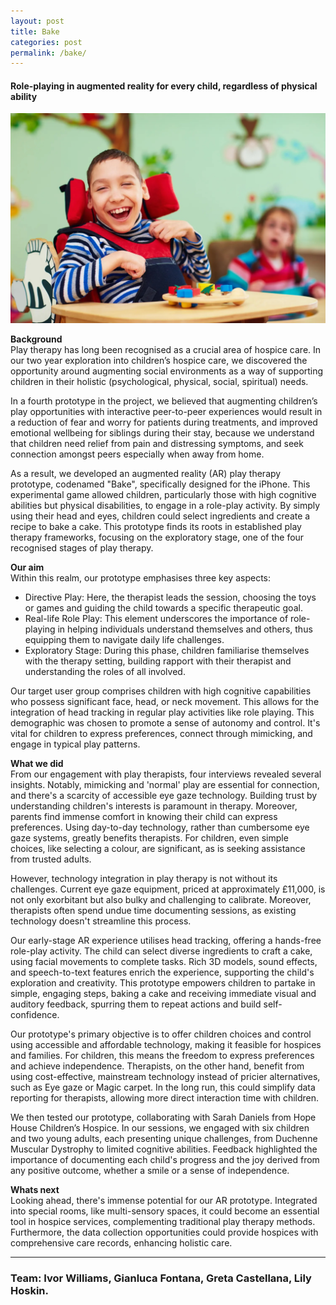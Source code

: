 ```yaml
---
layout: post
title: Bake
categories: post
permalink: /bake/
---
```

#### Role-playing in augmented reality for every child, regardless of physical ability

![hospice](/images/bake.jpg)

**Background**  
Play therapy has long been recognised as a crucial area of hospice care. In our two year exploration into children’s hospice care, we discovered the opportunity around augmenting social environments as a way of supporting children in their holistic (psychological, physical, social, spiritual) needs.

In a fourth prototype in the project, we believed that augmenting children’s play opportunities with interactive peer-to-peer experiences would result in a reduction of fear and worry for patients during treatments, and improved emotional wellbeing for siblings during their stay, because we understand that children need relief from pain and distressing symptoms, and seek connection amongst peers especially when away from home.

As a result, we developed an augmented reality (AR) play therapy prototype, codenamed "Bake", specifically designed for the iPhone. This experimental game allowed children, particularly those with high cognitive abilities but physical disabilities, to engage in a role-play activity. By simply using their head and eyes, children could select ingredients and create a recipe to bake a cake. This prototype finds its roots in established play therapy frameworks, focusing on the exploratory stage, one of the four recognised stages of play therapy.

**Our aim**  
Within this realm, our prototype emphasises three key aspects:
- Directive Play: Here, the therapist leads the session, choosing the toys or games and guiding the child towards a specific therapeutic goal.
- Real-life Role Play: This element underscores the importance of role-playing in helping individuals understand themselves and others, thus equipping them to navigate daily life challenges.
- Exploratory Stage: During this phase, children familiarise themselves with the therapy setting, building rapport with their therapist and understanding the roles of all involved.

Our target user group comprises children with high cognitive capabilities who possess significant face, head, or neck movement. This allows for the integration of head tracking in regular play activities like role playing. This demographic was chosen to promote a sense of autonomy and control. It's vital for children to express preferences, connect through mimicking, and engage in typical play patterns.

**What we did**  
From our engagement with play therapists, four interviews revealed several insights. Notably, mimicking and 'normal' play are essential for connection, and there's a scarcity of accessible eye gaze technology. Building trust by understanding children's interests is paramount in therapy. Moreover, parents find immense comfort in knowing their child can express preferences. Using day-to-day technology, rather than cumbersome eye gaze systems, greatly benefits therapists. For children, even simple choices, like selecting a colour, are significant, as is seeking assistance from trusted adults.

However, technology integration in play therapy is not without its challenges. Current eye gaze equipment, priced at approximately £11,000, is not only exorbitant but also bulky and challenging to calibrate. Moreover, therapists often spend undue time documenting sessions, as existing technology doesn't streamline this process.

Our early-stage AR experience utilises head tracking, offering a hands-free role-play activity. The child can select diverse ingredients to craft a cake, using facial movements to complete tasks. Rich 3D models, sound effects, and speech-to-text features enrich the experience, supporting the child's exploration and creativity. This prototype empowers children to partake in simple, engaging steps, baking a cake and receiving immediate visual and auditory feedback, spurring them to repeat actions and build self-confidence.

Our prototype's primary objective is to offer children choices and control using accessible and affordable technology, making it feasible for hospices and families. For children, this means the freedom to express preferences and achieve independence. Therapists, on the other hand, benefit from using cost-effective, mainstream technology instead of pricier alternatives, such as Eye gaze or Magic carpet. In the long run, this could simplify data reporting for therapists, allowing more direct interaction time with children.

We then tested our prototype, collaborating with Sarah Daniels from Hope House Children’s Hospice. In our sessions, we engaged with six children and two young adults, each presenting unique challenges, from Duchenne Muscular Dystrophy to limited cognitive abilities. Feedback highlighted the importance of documenting each child's progress and the joy derived from any positive outcome, whether a smile or a sense of independence.

**Whats next**  
Looking ahead, there's immense potential for our AR prototype. Integrated into special rooms, like multi-sensory spaces, it could become an essential tool in hospice services, complementing traditional play therapy methods. Furthermore, the data collection opportunities could provide hospices with comprehensive care records, enhancing holistic care.


---
### Team: Ivor Williams, Gianluca Fontana, Greta Castellana, Lily Hoskin.

